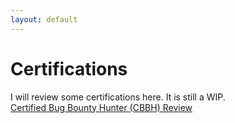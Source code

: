 ```yaml
---
layout: default
---
```


# Certifications

I will review some certifications here. It is still a WIP.<br>
<a href="./certification/certified-bug-bounty-hunter-cbbh.html">Certified Bug Bounty Hunter (CBBH) Review</a>
